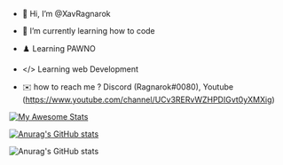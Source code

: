 - 👋 Hi, I’m @XavRagnarok
- 🌱 I’m currently learning how to code
- ♟️ Learning PAWNO
- </> Learning web Development

- ✉️ how to reach me ? Discord (Ragnarok#0080), Youtube (https://www.youtube.com/channel/UCv3RERvWZHPDIGvt0yXMXig)


[![My Awesome Stats](https://awesome-github-stats.azurewebsites.net/user-stats/XavRagnarok)](https://git.io/awesome-stats-card)

[![Anurag's GitHub stats](https://github-readme-stats.vercel.app/api?username=XavRagnarok)](https://github.com/anuraghazra/github-readme-stats)

![Anurag's GitHub stats](https://github-readme-stats.vercel.app/api?username=XavRagnarok&show_icons=true)
<!---
XavRagnarok/XavRagnarok is a ✨ special ✨ repository because its `README.md` (this file) appears on your GitHub profile.
You can click the Preview link to take a look at your changes.
--->
